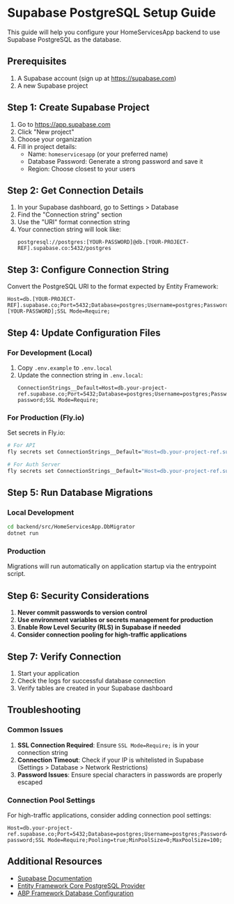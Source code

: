 # Supabase PostgreSQL Setup Guide

This guide will help you configure your HomeServicesApp backend to use Supabase PostgreSQL as the database.

## Prerequisites

1. A Supabase account (sign up at https://supabase.com)
2. A new Supabase project

## Step 1: Create Supabase Project

1. Go to https://app.supabase.com
2. Click "New project"
3. Choose your organization
4. Fill in project details:
   - Name: `homeservicesapp` (or your preferred name)
   - Database Password: Generate a strong password and save it
   - Region: Choose closest to your users

## Step 2: Get Connection Details

1. In your Supabase dashboard, go to Settings > Database
2. Find the "Connection string" section
3. Use the "URI" format connection string
4. Your connection string will look like:
   ```
   postgresql://postgres:[YOUR-PASSWORD]@db.[YOUR-PROJECT-REF].supabase.co:5432/postgres
   ```

## Step 3: Configure Connection String

Convert the PostgreSQL URI to the format expected by Entity Framework:

```
Host=db.[YOUR-PROJECT-REF].supabase.co;Port=5432;Database=postgres;Username=postgres;Password=[YOUR-PASSWORD];SSL Mode=Require;
```

## Step 4: Update Configuration Files

### For Development (Local)

1. Copy `.env.example` to `.env.local`
2. Update the connection string in `.env.local`:
   ```
   ConnectionStrings__Default=Host=db.your-project-ref.supabase.co;Port=5432;Database=postgres;Username=postgres;Password=your-password;SSL Mode=Require;
   ```

### For Production (Fly.io)

Set secrets in Fly.io:

```bash
# For API
fly secrets set ConnectionStrings__Default="Host=db.your-project-ref.supabase.co;Port=5432;Database=postgres;Username=postgres;Password=your-password;SSL Mode=Require;" -a homeservicesapp-api

# For Auth Server
fly secrets set ConnectionStrings__Default="Host=db.your-project-ref.supabase.co;Port=5432;Database=postgres;Username=postgres;Password=your-password;SSL Mode=Require;" -a homeservicesapp-auth
```

## Step 5: Run Database Migrations

### Local Development

```bash
cd backend/src/HomeServicesApp.DbMigrator
dotnet run
```

### Production

Migrations will run automatically on application startup via the entrypoint script.

## Step 6: Security Considerations

1. **Never commit passwords to version control**
2. **Use environment variables or secrets management for production**
3. **Enable Row Level Security (RLS) in Supabase if needed**
4. **Consider connection pooling for high-traffic applications**

## Step 7: Verify Connection

1. Start your application
2. Check the logs for successful database connection
3. Verify tables are created in your Supabase dashboard

## Troubleshooting

### Common Issues

1. **SSL Connection Required**: Ensure `SSL Mode=Require;` is in your connection string
2. **Connection Timeout**: Check if your IP is whitelisted in Supabase (Settings > Database > Network Restrictions)
3. **Password Issues**: Ensure special characters in passwords are properly escaped

### Connection Pool Settings

For high-traffic applications, consider adding connection pool settings:

```
Host=db.your-project-ref.supabase.co;Port=5432;Database=postgres;Username=postgres;Password=your-password;SSL Mode=Require;Pooling=true;MinPoolSize=0;MaxPoolSize=100;
```

## Additional Resources

- [Supabase Documentation](https://supabase.com/docs)
- [Entity Framework Core PostgreSQL Provider](https://www.npgsql.org/efcore/)
- [ABP Framework Database Configuration](https://docs.abp.io/en/abp/latest/Entity-Framework-Core)